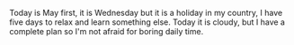 Today is May first, it is Wednesday but it is a holiday in my country, I have five days to relax and learn something else.
Today it is cloudy, but I have a complete plan so I'm not afraid for boring daily time.
